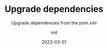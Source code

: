 ---
date: 2023-03-01
title: Upgrade dependencies
technologies: []
topics: [tricks,packagesearch]
author: md
subtitle: Upgrade dependencies from the pom.xml
thumbnail: ./thumbnail.png
cardThumbnail: ./card.png
shortVideo:
  poster: ./tip.png
  url: https://youtu.be/kLFa5xnWGXk
seealso:
  - title: (documentation) IntelliJ IDEA Help - Package Search
    href: https://www.jetbrains.com/help/idea/package-search.html
  - title: (video) IntelliJ IDEA Managing Dependencies
    href: https://www.youtube.com/watch?v=nqb9yAecM9Y
leadin: |
  Manage your dependencies inside IntelliJ IDEA. Use intention actions (**⌥ ⏎** on MacOs or **Alt+Enter** on Windows/Linux) to upgrade dependencies right inside your IDE when there are new versions available.

---